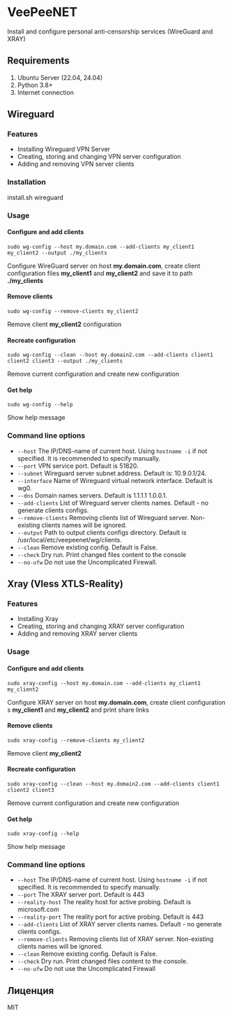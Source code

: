 # VeePeeNET

Install and configure personal anti-censorship services (WireGuard and XRAY)

## Requirements

1. Ubuntu Server (22.04, 24.04)
2. Python 3.8+
3. Internet connection

## Wireguard

### Features

- Installing Wireguard VPN Server
- Creating, storing and changing VPN server configuration
- Adding and removing VPN server clients

### Installation
install.sh wireguard

### Usage

#### Configure and add clients

```commandline
sudo wg-config --host my.domain.com --add-clients my_client1 my_client2 --output ./my_clients
```
Configure WireGuard server on host **my.domain.com**, create  client configuration files 
**my_client1** and **my_client2** and save it to path **./my_clients**

#### Remove clients

```commandline
sudo wg-config --remove-clients my_client2
```
Remove client **my_client2** configuration

#### Recreate configuration

```commandline
sudo wg-config --clean --host my.domain2.com --add-clients client1 client2 client3 --output ./my_clients
```
Remove current configuration and create new configuration

#### Get help

```commandline
sudo wg-config --help
```
Show help message

### Command line options

- ```--host``` The IP/DNS-name of current host. Using ```hostname -i``` if not specified.
It is recommended to specify manually.
- ```--port``` VPN service port. Default is 51820.
- ```--subnet``` Wireguard server subnet address. Default is: 10.9.0.1/24.
- ```--interface``` Name of Wireguard virtual network interface. Default is wg0.
- ```--dns``` Domain names servers. Default is 1.1.1.1 1.0.0.1.
- ```--add-clients``` List of Wireguard server clients names. Default - no generate clients configs.
- ```--remove-clients``` Removing clients list of Wireguard server. Non-existing clients names will be ignored.
- ```--output``` Path to output clients configs directory. Default is /usr/local/etc/veepeenet/wg/clients.
- ```--clean``` Remove existing config. Default is False.
- ```--check``` Dry run. Print changed files content to the console
- ```--no-ufw``` Do not use the Uncomplicated Firewall.

## Xray (Vless XTLS-Reality)

### Features

- Installing Xray
- Creating, storing and changing  XRAY server configuration
- Adding and removing XRAY server clients

### Usage

#### Configure and add clients

```commandline
sudo xray-config --host my.domain.com --add-clients my_client1 my_client2
```

Configure XRAY server on host **my.domain.com**, create client configuration s
**my_client1** and **my_client2** and print share links

#### Remove clients

```commandline
sudo xray-config --remove-clients my_client2
```
Remove client **my_client2**

#### Recreate configuration

```commandline
sudo xray-config --clean --host my.domain2.com --add-clients client1 client2 client3 
```
Remove current configuration and create new configuration

#### Get help

```commandline
sudo xray-config --help
```
Show help message

### Command line options

- ```--host``` The IP/DNS-name of current host. Using ```hostname -i``` if not specified.
It is recommended to specify manually.
- ```--port``` The XRAY server port. Default is 443
- ```--reality-host``` The reality host for active probing. Default is microsoft.com
- ```--reality-port``` The reality port for active probing. Default is 443
- ```--add-clients``` List of XRAY server clients names. Default - no generate clients configs.
- ```--remove-clients``` Removing clients list of XRAY server. Non-existing clients names will be ignored.
- ```--clean``` Remove existing config. Default is False.
- ```--check``` Dry run. Print changed files content to the console.
- ```--no-ufw``` Do not use the Uncomplicated Firewall

## Лиценция
MIT
